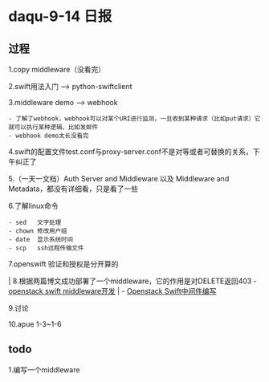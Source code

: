 daqu-9-14 日报
==============

过程
----

1.copy middleware（没看完）

2.swift用法入门 --&gt; python-swiftclient

3.middleware demo --&gt; webhook

    - 了解了webhook，webhook可以对某个URI进行监测，一旦收到某种请求（比如put请求）它就可以执行某种逻辑，比如发邮件
    - webhook demo太长没看完

4.swift的配置文件test.conf与proxy-server.conf不是对等或者可替换的关系，下午纠正了

5.（一天一文档）Auth Server and Middleware 以及 Middleware and
Metadata，都没有详细看，只是看了一些

6.了解linux命令

    - sed   文字处理
    - chown 修改用户组
    - date  显示系统时间
    - scp   ssh远程传输文件

7.openswift 验证和授权是分开算的

| 8.根据两篇博文成功部署了一个middleware，它的作用是对DELETE返回403 -
  [openstack swift
  middleware开发](http://www.cnblogs.com/vincent4code/p/4917469.html)
| - [Openstack
  Swift中间件编写](http://www.cnblogs.com/kingzzm/p/3553382.html)

9.讨论

10.apue 1-3\~1-6

todo
----

1.编写一个middleware
